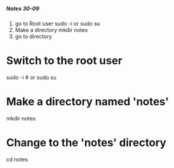 ##### Notes  30-09

1. go to Root user
   sudo -i  or sudo su
2. Make a directory 
   mkdir notes
3. go to directory


# Switch to the root user
sudo -i  # or
sudo su

# Make a directory named 'notes'
mkdir notes

# Change to the 'notes' directory
cd notes


